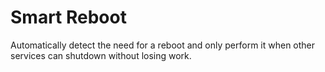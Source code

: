 # Smart Reboot

Automatically detect the need for a reboot and only perform it when other services can shutdown without losing work.
